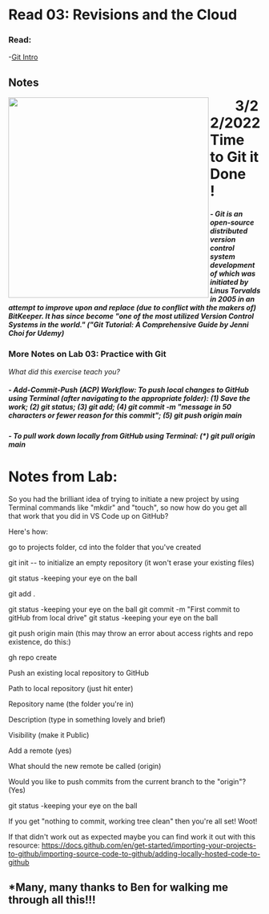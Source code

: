# Read 03: Revisions and the Cloud
### Read:
-[Git Intro](https://blog.udemy.com/git-tutorial-a-comprehensive-guide/)


## Notes

<img src="https://images.unsplash.com/photo-1618401471353-b98afee0b2eb?ixlib=rb-1.2.1&ixid=MnwxMjA3fDB8MHxwaG90by1wYWdlfHx8fGVufDB8fHx8&auto=format&fit=crop&w=1488&q=80)" ALIGN="left" width="400"/> 
<h1 style="display:inline; padding:50px"> 3/22/2022 Time to Git it Done! </h1>

##### - Git is an open-source distributed version control system development of which was initiated by Linus Torvalds in 2005 in an attempt to improve upon and replace (due to conflict with the makers of) BitKeeper. It has since become "one of the most utilized Version Control Systems in the world." ("Git Tutorial: A Comprehensive Guide by Jenni Choi for Udemy)  

### More Notes on Lab 03: Practice with Git
*What did this exercise teach you?*

##### - Add-Commit-Push (ACP) Workflow: To push local changes to GitHub using Terminal (after navigating to the appropriate folder): (1) Save the work; (2) git status; (3) git add; (4) git commit -m "message in 50 characters or fewer reason for this commit"; (5) git push origin main

##### - To pull work down locally from GitHub using Terminal: (*) git pull origin main 

# Notes from Lab:
So you had the brilliant idea of trying to initiate a new project by using Terminal commands like "mkdir" and "touch", so now how do you get all that work that you did in VS Code up on GitHub?

Here's how:

go to projects folder, cd into the folder that you've created

git init  -- to initialize an empty repository (it won't erase your existing files)

git status  -keeping your eye on the ball

git add .  

git status -keeping your eye on the ball
git commit -m "First commit to gitHub from local drive"
git status -keeping your eye on the ball

git push origin main  (this may throw an error about access rights and repo existence, do this:)

gh repo create

Push an existing local repository to GitHub

Path to local repository (just hit enter)

Repository name (the folder you're in)

Description (type in something lovely and brief)

Visibility (make it Public)

Add a remote (yes)

What should the new remote be called (origin)

Would you like to push commits from the current branch to the "origin"? (Yes)

git status -keeping your eye on the ball

If you get "nothing to commit, working tree clean" then you're all set! Woot!

If that didn't work out as expected maybe you can find work it out with this resource: https://docs.github.com/en/get-started/importing-your-projects-to-github/importing-source-code-to-github/adding-locally-hosted-code-to-github

## *Many, many thanks to Ben for walking me through all this!!!

